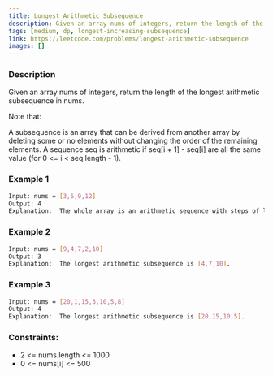 ```yaml
---
title: Longest Arithmetic Subsequence
description: Given an array nums of integers, return the length of the longest arithmetic subsequence in nums.
tags: [medium, dp, longest-increasing-subsequence]
link: https://leetcode.com/problems/longest-arithmetic-subsequence
images: []
---
```


### Description

Given an array nums of integers, return the length of the longest arithmetic subsequence in nums.

Note that:

A subsequence is an array that can be derived from another array by deleting some or no elements without changing the order of the remaining elements.
A sequence seq is arithmetic if seq[i + 1] - seq[i] are all the same value (for 0 <= i < seq.length - 1).
 

### Example 1

```bash
Input: nums = [3,6,9,12]
Output: 4
Explanation:  The whole array is an arithmetic sequence with steps of length = 3.
```

### Example 2

```bash
Input: nums = [9,4,7,2,10]
Output: 3
Explanation:  The longest arithmetic subsequence is [4,7,10].
```

### Example 3

```bash
Input: nums = [20,1,15,3,10,5,8]
Output: 4
Explanation:  The longest arithmetic subsequence is [20,15,10,5].
```

### Constraints:

- 2 <= nums.length <= 1000
- 0 <= nums[i] <= 500


